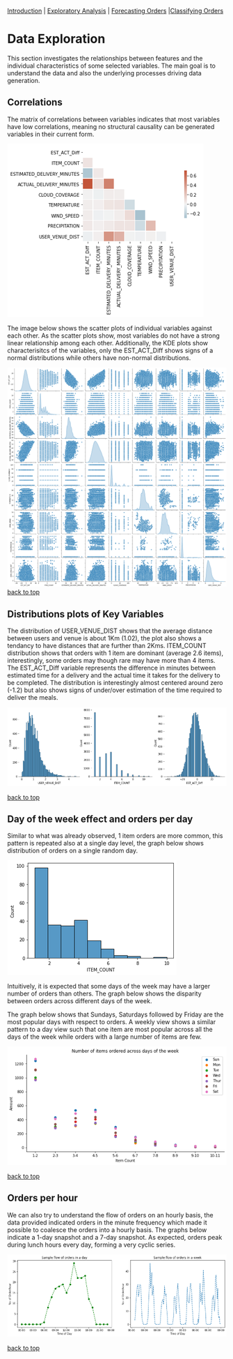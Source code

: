 [Introduction](./../../index.md) | [Exploratory Analysis](./../pages/data_exploration.md) | [Forecasting Orders](./../pages/order_forecasting.md) |[Classifying Orders](./../pages/order_classification.md)

# Data Exploration

This section investigates the relationships between features and the
individual characteristics of some selected variables. The main goal
is to understand the data and also the underlying processes driving
data generation.

## Correlations

The matrix of correlations between variables indicates that most
variables have low correlations, meaning no structural causality can
be generated variables in their current form.

![Correlations](../images/correlations_wolt.png)

The image below shows the scatter plots of individual variables
against each other. As the scatter plots show, most variables do not
have a strong linear relationship among each other. Additionally, the
KDE plots show characterisitcs of the variables, only the EST_ACT_Diff
shows signs of a normal distributions while others have non-normal
distributions.

![scatterplot](../images/scatter_kde_plots.png)
[back to top](./../pages/data_exploration.md)

## Distributions plots of Key Variables

The distribution of USER_VENUE_DIST shows that the average distance
between users and venue is about 1Km (1.02), the plot also shows a
tendancy to have distances that are further than 2Kms. ITEM_COUNT
distribution shows that orders with 1 item are dominant (average 2.6
items), interestingly, some orders may though rare may have more than
4 items. The EST_ACT_Diff variable represents the difference in
minutes between estimated time for a delivery and the actual time it
takes for the delivery to be completed. The distribution is
interestingly almost centered around zero (-1.2) but also shows signs
of under/over estimation of the time required to deliver the meals.


![distplot](../images/distribution_uservenue_itemcount_dist.png)

[back to top](./../pages/data_exploration.md)

##  Day of the week effect and orders per day

Similar to what was already observed, 1 item orders are more common,
this pattern is repeated also at a single day level, the graph below
shows distribution of orders on a single random day.

![single_day_orders](../images/orders_single_day.png)

Intuitively, it is expected that some days of the week may have a
larger number of orders than others. The graph below shows the
disparity between orders across different days of the week.


The graph below shows that Sundays, Saturdays followed by Friday are
the most popular days with respect to orders. A weekly view shows a
similar pattern to a day view such that one item are most popular
across all the days of the week while orders with a large number of
items are few.

![weekly_orders](../images/orders_weekly.png)

[back to top](./../pages/data_exploration.md)

## Orders  per hour

We can also try to understand the flow of orders on an hourly basis,
the data provided indicated orders in the minute frequency which made
it possible to coalesce the orders into a hourly basis. The graphs
below indicate a 1-day snapshot and a 7-day snapshot. As expected,
orders peak during lunch hours every day, forming a very cyclic
series.

![distplot](../images/order_per_hour.png)

[back to top](./../pages/data_exploration.md)
